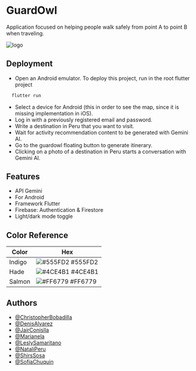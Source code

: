 
# GuardOwl

Application focused on helping people walk safely from point A to point B when traveling.

![logo](https://github.com/user-attachments/assets/6ff10350-bd8f-4106-b38c-57306dbd53bb)



## Deployment
- Open an Android emulator.
To deploy this project, run in the root flutter project
```bash
  flutter run
```
- Select a device for Android (this in order to see the map, since it is missing implementation in iOS).
- Log in with a previously registered email and password.
- Write a destination in Peru that you want to visit.
- Wait for activity recommendation content to be generated with Gemini AI.
- Go to the guardowl floating button to generate itinerary.
- Clicking on a photo of a destination in Peru starts a conversation with Gemini AI.


## Features

- API Gemini
- For Android
- Framework Flutter
- Firebase: Authentication & Firestore
- Light/dark mode toggle

## Color Reference

| Color             | Hex                                                                |
| ----------------- | ------------------------------------------------------------------ |
| Indigo | ![#555FD2](https://via.placeholder.com/10/555FD2?text=+) #555FD2 |
| Hade| ![#4CE4B1](https://via.placeholder.com/10/4CE4B1?text=+) #4CE4B1 |
| Salmon | ![#FF6779](https://via.placeholder.com/10/FF6779?text=+) #FF6779 |

## Authors


- [@ChristopherBobadilla](https://www.github.com/Criszx17Dev)
- [@DenisAlvarez](https://github.com/Deniisolo/Deniisolo)
- [@JairConislla](https://www.github.com/fardcrex)
- [@Marianela](https://www.github.com/MARIANELAAZ)
- [@LeslySamaritano](https://www.github.com/SamaritanoDev)
- [@NataliPeru](https://www.github.com/NATALIPERU)
- [@ShirsSosa](https://www.github.com/ShirsSosa)
- [@SofiaChuquin](https://www.github.com/SofiaChuquin)

